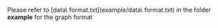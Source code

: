 Please refer to [data\ format.txt](example/data\ format.txt) in the folder **example** for the graph format

